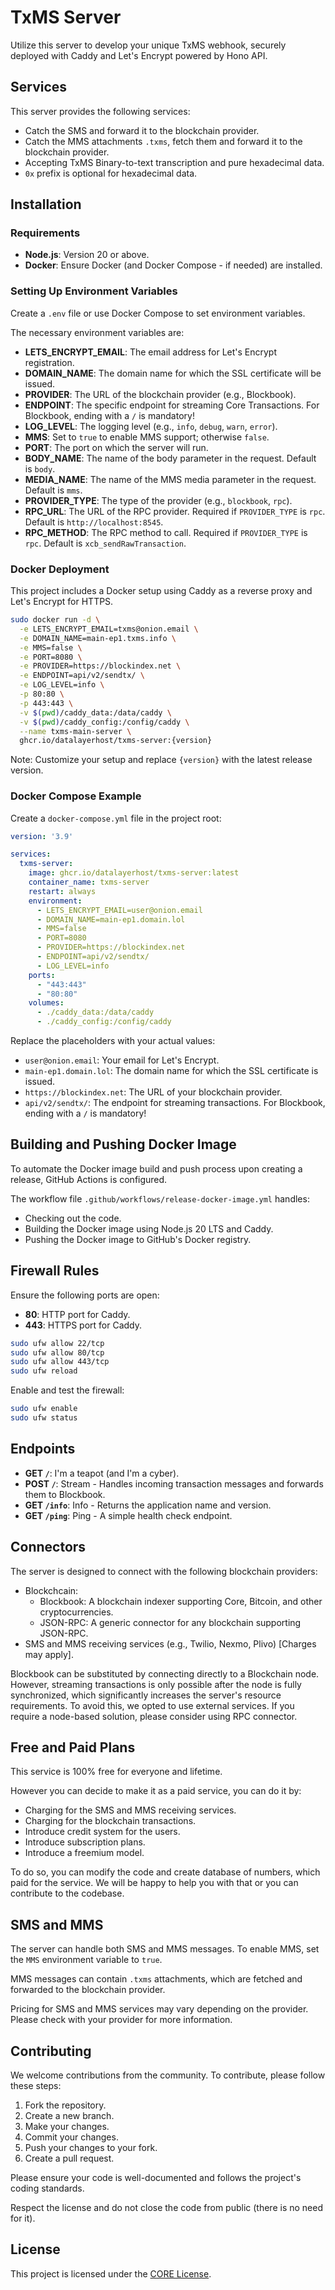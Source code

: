 # TxMS Server

Utilize this server to develop your unique TxMS webhook, securely deployed with Caddy and Let's Encrypt powered by Hono API.

## Services

This server provides the following services:

- Catch the SMS and forward it to the blockchain provider.
- Catch the MMS attachments `.txms`, fetch them and forward it to the blockchain provider.
- Accepting TxMS Binary-to-text transcription and pure hexadecimal data.
- `0x` prefix is optional for hexadecimal data.

## Installation

### Requirements

- **Node.js**: Version 20 or above.
- **Docker**: Ensure Docker (and Docker Compose - if needed) are installed.

### Setting Up Environment Variables

Create a `.env` file or use Docker Compose to set environment variables.

The necessary environment variables are:

- **LETS_ENCRYPT_EMAIL**: The email address for Let's Encrypt registration.
- **DOMAIN_NAME**: The domain name for which the SSL certificate will be issued.
- **PROVIDER**: The URL of the blockchain provider (e.g., Blockbook).
- **ENDPOINT**: The specific endpoint for streaming Core Transactions. For Blockbook, ending with a `/` is mandatory!
- **LOG_LEVEL**: The logging level (e.g., `info`, `debug`, `warn`, `error`).
- **MMS**: Set to `true` to enable MMS support; otherwise `false`.
- **PORT**: The port on which the server will run.
- **BODY_NAME**: The name of the body parameter in the request. Default is `body`.
- **MEDIA_NAME**: The name of the MMS media parameter in the request. Default is `mms`.
- **PROVIDER_TYPE**: The type of the provider (e.g., `blockbook`, `rpc`).
- **RPC_URL**: The URL of the RPC provider. Required if `PROVIDER_TYPE` is `rpc`. Default is `http://localhost:8545`.
- **RPC_METHOD**: The RPC method to call. Required if `PROVIDER_TYPE` is `rpc`. Default is `xcb_sendRawTransaction`.

### Docker Deployment

This project includes a Docker setup using Caddy as a reverse proxy and Let's Encrypt for HTTPS.

```bash
sudo docker run -d \
  -e LETS_ENCRYPT_EMAIL=txms@onion.email \
  -e DOMAIN_NAME=main-ep1.txms.info \
  -e MMS=false \
  -e PORT=8080 \
  -e PROVIDER=https://blockindex.net \
  -e ENDPOINT=api/v2/sendtx/ \
  -e LOG_LEVEL=info \
  -p 80:80 \
  -p 443:443 \
  -v $(pwd)/caddy_data:/data/caddy \
  -v $(pwd)/caddy_config:/config/caddy \
  --name txms-main-server \
  ghcr.io/datalayerhost/txms-server:{version}
```

Note: Customize your setup and replace `{version}` with the latest release version.

### Docker Compose Example

Create a `docker-compose.yml` file in the project root:

```yaml
version: '3.9'

services:
  txms-server:
    image: ghcr.io/datalayerhost/txms-server:latest
    container_name: txms-server
    restart: always
    environment:
      - LETS_ENCRYPT_EMAIL=user@onion.email
      - DOMAIN_NAME=main-ep1.domain.lol
      - MMS=false
      - PORT=8080
      - PROVIDER=https://blockindex.net
      - ENDPOINT=api/v2/sendtx/
      - LOG_LEVEL=info
    ports:
      - "443:443"
      - "80:80"
    volumes:
      - ./caddy_data:/data/caddy
      - ./caddy_config:/config/caddy
```

Replace the placeholders with your actual values:

- `user@onion.email`: Your email for Let's Encrypt.
- `main-ep1.domain.lol`: The domain name for which the SSL certificate is issued.
- `https://blockindex.net`: The URL of your blockchain provider.
- `api/v2/sendtx/`: The endpoint for streaming transactions. For Blockbook, ending with a `/` is mandatory!

## Building and Pushing Docker Image

To automate the Docker image build and push process upon creating a release, GitHub Actions is configured.

The workflow file `.github/workflows/release-docker-image.yml` handles:

- Checking out the code.
- Building the Docker image using Node.js 20 LTS and Caddy.
- Pushing the Docker image to GitHub's Docker registry.

## Firewall Rules

Ensure the following ports are open:

- **80**: HTTP port for Caddy.
- **443**: HTTPS port for Caddy.

```bash
sudo ufw allow 22/tcp
sudo ufw allow 80/tcp
sudo ufw allow 443/tcp
sudo ufw reload
```

Enable and test the firewall:

```bash
sudo ufw enable
sudo ufw status
```

## Endpoints

- **GET `/`**: I'm a teapot (and I'm a cyber).
- **POST `/`**: Stream - Handles incoming transaction messages and forwards them to Blockbook.
- **GET `/info`**: Info - Returns the application name and version.
- **GET `/ping`**: Ping - A simple health check endpoint.

## Connectors

The server is designed to connect with the following blockchain providers:

- Blockchcain:
  - Blockbook: A blockchain indexer supporting Core, Bitcoin, and other cryptocurrencies.
  - JSON-RPC: A generic connector for any blockchain supporting JSON-RPC.
- SMS and MMS receiving services (e.g., Twilio, Nexmo, Plivo) [Charges may apply].

Blockbook can be substituted by connecting directly to a Blockchain node. However, streaming transactions is only possible after the node is fully synchronized, which significantly increases the server's resource requirements. To avoid this, we opted to use external services. If you require a node-based solution, please consider using RPC connector.

## Free and Paid Plans

This service is 100% free for everyone and lifetime.

However you can decide to make it as a paid service, you can do it by:

- Charging for the SMS and MMS receiving services.
- Charging for the blockchain transactions.
- Introduce credit system for the users.
- Introduce subscription plans.
- Introduce a freemium model.

To do so, you can modify the code and create database of numbers, which paid for the service. We will be happy to help you with that or you can contribute to the codebase.

## SMS and MMS

The server can handle both SMS and MMS messages. To enable MMS, set the `MMS` environment variable to `true`.

MMS messages can contain `.txms` attachments, which are fetched and forwarded to the blockchain provider.

Pricing for SMS and MMS services may vary depending on the provider. Please check with your provider for more information.

## Contributing

We welcome contributions from the community. To contribute, please follow these steps:

1. Fork the repository.
2. Create a new branch.
3. Make your changes.
4. Commit your changes.
5. Push your changes to your fork.
6. Create a pull request.

Please ensure your code is well-documented and follows the project's coding standards.

Respect the license and do not close the code from public (there is no need for it).

## License

This project is licensed under the [CORE License](LICENSE).

